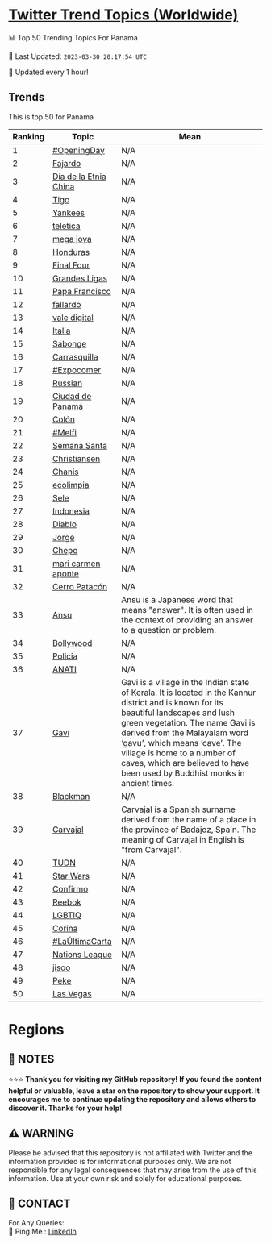 [Twitter Trend Topics (Worldwide)](https://github.com/ErcinDedeoglu/Twitter-Trend-Topics)
==========


📊 Top 50 Trending Topics For Panama

📆 Last Updated: `2023-03-30 20:17:54 UTC`

🔧 Updated every 1 hour!


## Trends

This is top 50 for Panama

| Ranking | Topic | Mean |
| ------- | ------------ | ------------ |
| 1 | [#OpeningDay](http://twitter.com/search?q=%23OpeningDay) | N/A |
| 2 | [Fajardo](http://twitter.com/search?q=Fajardo) | N/A |
| 3 | [Día de la Etnia China](http://twitter.com/search?q=D%c3%ada+de+la+Etnia+China) | N/A |
| 4 | [Tigo](http://twitter.com/search?q=Tigo) | N/A |
| 5 | [Yankees](http://twitter.com/search?q=Yankees) | N/A |
| 6 | [teletica](http://twitter.com/search?q=teletica) | N/A |
| 7 | [mega joya](http://twitter.com/search?q=mega+joya) | N/A |
| 8 | [Honduras](http://twitter.com/search?q=Honduras) | N/A |
| 9 | [Final Four](http://twitter.com/search?q=Final+Four) | N/A |
| 10 | [Grandes Ligas](http://twitter.com/search?q=Grandes+Ligas) | N/A |
| 11 | [Papa Francisco](http://twitter.com/search?q=Papa+Francisco) | N/A |
| 12 | [fallardo](http://twitter.com/search?q=fallardo) | N/A |
| 13 | [vale digital](http://twitter.com/search?q=vale+digital) | N/A |
| 14 | [Italia](http://twitter.com/search?q=Italia) | N/A |
| 15 | [Sabonge](http://twitter.com/search?q=Sabonge) | N/A |
| 16 | [Carrasquilla](http://twitter.com/search?q=Carrasquilla) | N/A |
| 17 | [#Expocomer](http://twitter.com/search?q=%23Expocomer) | N/A |
| 18 | [Russian](http://twitter.com/search?q=Russian) | N/A |
| 19 | [Ciudad de Panamá](http://twitter.com/search?q=Ciudad+de+Panam%c3%a1) | N/A |
| 20 | [Colón](http://twitter.com/search?q=Col%c3%b3n) | N/A |
| 21 | [#Melfi](http://twitter.com/search?q=%23Melfi) | N/A |
| 22 | [Semana Santa](http://twitter.com/search?q=Semana+Santa) | N/A |
| 23 | [Christiansen](http://twitter.com/search?q=Christiansen) | N/A |
| 24 | [Chanis](http://twitter.com/search?q=Chanis) | N/A |
| 25 | [ecolimpia](http://twitter.com/search?q=ecolimpia) | N/A |
| 26 | [Sele](http://twitter.com/search?q=Sele) | N/A |
| 27 | [Indonesia](http://twitter.com/search?q=Indonesia) | N/A |
| 28 | [Diablo](http://twitter.com/search?q=Diablo) | N/A |
| 29 | [Jorge](http://twitter.com/search?q=Jorge) | N/A |
| 30 | [Chepo](http://twitter.com/search?q=Chepo) | N/A |
| 31 | [mari carmen aponte](http://twitter.com/search?q=mari+carmen+aponte) | N/A |
| 32 | [Cerro Patacón](http://twitter.com/search?q=Cerro+Patac%c3%b3n) | N/A |
| 33 | [Ansu](http://twitter.com/search?q=Ansu) | Ansu is a Japanese word that means "answer". It is often used in the context of providing an answer to a question or problem. |
| 34 | [Bollywood](http://twitter.com/search?q=Bollywood) | N/A |
| 35 | [Policia](http://twitter.com/search?q=Policia) | N/A |
| 36 | [ANATI](http://twitter.com/search?q=ANATI) | N/A |
| 37 | [Gavi](http://twitter.com/search?q=Gavi) | Gavi is a village in the Indian state of Kerala. It is located in the Kannur district and is known for its beautiful landscapes and lush green vegetation. The name Gavi is derived from the Malayalam word ‘gavu’, which means ‘cave’. The village is home to a number of caves, which are believed to have been used by Buddhist monks in ancient times. |
| 38 | [Blackman](http://twitter.com/search?q=Blackman) | N/A |
| 39 | [Carvajal](http://twitter.com/search?q=Carvajal) | Carvajal is a Spanish surname derived from the name of a place in the province of Badajoz, Spain. The meaning of Carvajal in English is "from Carvajal". |
| 40 | [TUDN](http://twitter.com/search?q=TUDN) | N/A |
| 41 | [Star Wars](http://twitter.com/search?q=Star+Wars) | N/A |
| 42 | [Confirmo](http://twitter.com/search?q=Confirmo) | N/A |
| 43 | [Reebok](http://twitter.com/search?q=Reebok) | N/A |
| 44 | [LGBTIQ](http://twitter.com/search?q=LGBTIQ) | N/A |
| 45 | [Corina](http://twitter.com/search?q=Corina) | N/A |
| 46 | [#LaÚltimaCarta](http://twitter.com/search?q=%23La%c3%9altimaCarta) | N/A |
| 47 | [Nations League](http://twitter.com/search?q=Nations+League) | N/A |
| 48 | [jisoo](http://twitter.com/search?q=jisoo) | N/A |
| 49 | [Peke](http://twitter.com/search?q=Peke) | N/A |
| 50 | [Las Vegas](http://twitter.com/search?q=Las+Vegas) | N/A |



# Regions




## 📝 NOTES

⭐⭐⭐ **Thank you for visiting my GitHub repository! If you found the content helpful or valuable, leave a star on the repository to show your support. It encourages me to continue updating the repository and allows others to discover it. Thanks for your help!**


## ⚠️ WARNING

Please be advised that this repository is not affiliated with Twitter and the information provided is for informational purposes only. We are not responsible for any legal consequences that may arise from the use of this information. Use at your own risk and solely for educational purposes.


## 📨 CONTACT

 For Any Queries:  
            🏓 Ping Me : [LinkedIn](https://www.linkedin.com/in/ercindedeoglu/)

